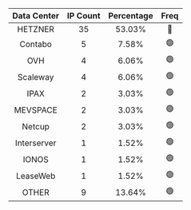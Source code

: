 | Data Center | IP Count | Percentage | Freq |
|:------------:|:--------:|:-----------:|:-----:|
| HETZNER | 35 | 53.03% | 🔴 |
| Contabo | 5 | 7.58% | 🟢 |
| OVH | 4 | 6.06% | 🟢 |
| Scaleway | 4 | 6.06% | 🟢 |
| IPAX | 2 | 3.03% | 🟢 |
| MEVSPACE | 2 | 3.03% | 🟢 |
| Netcup | 2 | 3.03% | 🟢 |
| Interserver | 1 | 1.52% | 🟢 |
| IONOS | 1 | 1.52% | 🟢 |
| LeaseWeb | 1 | 1.52% | 🟢 |
| OTHER | 9 | 13.64% | 🟢 |